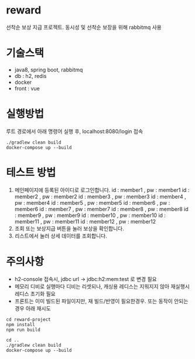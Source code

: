 # reward

선착순 보상 지급 프로젝트.
동시성 및 선착순 보장을 위해 rabbitmq 사용

# 기술스택
- java8, spring boot, rabbitmq
- db : h2, redis
- docker 
- front : vue

# 실행방법
루트 경로에서 아래 명령어 실행 후, localhost:8080/login 접속
```
./gradlew clean build
docker-compose up --build 
```

# 테스트 방법
1. 메인페이지에 등록된 아이디로 로그인합니다.
id : member1 , pw : member1
id : member2 , pw : member2
id : member3 , pw : member3
id : member4 , pw : member4
id : member5 , pw : member5
id : member6 , pw : member6
id : member7 , pw : member7
id : member8 , pw : member8
id : member9 , pw : member9
id : member10 , pw : member10
id : member11 , pw : member11
id : member12 , pw : member12
2. 조회 또는 보상지급 버튼을 눌러 보상을 확인합니다.
3. 리스트에서 눌러 상세 데이터를 조회합니다.

# 주의사항
- h2-console 접속시, jdbc url -> jdbc:h2:mem:test 로 변경 필요
- 메모리 디비로 실행마다 디비는 리셋되나, 캐싱용 레디스는 지워지지 않아 재실행시 레디스 초기화 필요
- 프론트는 이미 빌드된 파일이지만, 재 빌드/반영이 필요한경우. 또는 동작이 안되는경우 아래 재시도
```
cd reward-project
npm install
npm run build

cd ..
./gradlew clean build
docker-compose up --build
```

